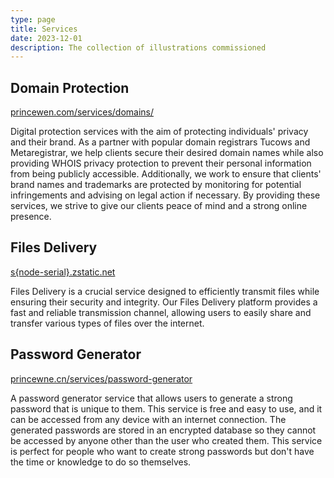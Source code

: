 ```yaml
---
type: page
title: Services
date: 2023-12-01
description: The collection of illustrations commissioned 
---
```


## Domain Protection

[princewen.com/services/domains/](https://www.princewen.com/services/domains/)

Digital protection services with the aim of protecting individuals' privacy and their brand. As a partner with popular domain registrars Tucows and Metaregistrar, we help clients secure their desired domain names while also providing WHOIS privacy protection to prevent their personal information from being publicly accessible. Additionally, we work to ensure that clients' brand names and trademarks are protected by monitoring for potential infringements and advising on legal action if necessary. By providing these services, we strive to give our clients peace of mind and a strong online presence.

## Files Delivery

[s{node-serial}.zstatic.net](https://www.zstatic.net/)

Files Delivery is a crucial service designed to efficiently transmit files while ensuring their security and integrity. Our Files Delivery platform provides a fast and reliable transmission channel, allowing users to easily share and transfer various types of files over the internet.

## Password Generator

[princewne.cn/services/password-generator](https://www.princewen.cn/static/assets/meta/password-generator.html)

A password generator service that allows users to generate a strong password that is unique to them. This service is free and easy to use, and it can be accessed from any device with an internet connection. The generated passwords are stored in an encrypted database so they cannot be accessed by anyone other than the user who created them. This service is perfect for people who want to create strong passwords but don't have the time or knowledge to do so themselves.
